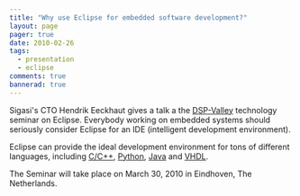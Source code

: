 ```yaml
---
title: "Why use Eclipse for embedded software development?"
layout: page 
pager: true
date: 2010-02-26
tags: 
  - presentation
  - eclipse
comments: true
bannerad: true
---
```


Sigasi's CTO Hendrik Eeckhaut gives a talk a the <a href="http://www.dspvalley.com">DSP-Valley</a> technology seminar on Eclipse. Everybody working on embedded systems should seriously consider Eclipse for an IDE (intelligent development environment).

Eclipse can provide the ideal development environment for tons of different languages, including <a href="http://www.eclipse.org/cdt/">C/C++</a>, <a href="http://pydev.org/">Python</a>, <a href="http://www.eclipse.org/jdt/">Java</a> and <a href="https://www.sigasi.com">VHDL</a>. 

The Seminar will take place on March 30, 2010 in Eindhoven, The Netherlands.

